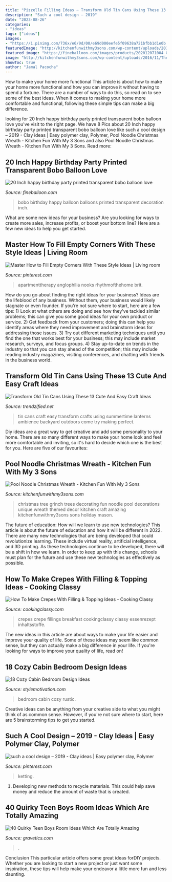 ```yaml
---
title: "Pizzelle Filling Ideas ~ Transform Old Tin Cans Using These 13 Cute And Easy Craft Ideas"
description: "Such a cool design – 2019"
date: "2023-08-26"
categories:
- "ideas"
tags: ["ideas"]
images:
- "https://i.pinimg.com/736x/e6/9d/00/e69d000eefe5f09638a721bfbb1d1e0b.jpg"
featuredImage: "http://kitchenfunwithmy3sons.com/wp-content/uploads/2016/11/The-Grinch-Christmas-Tree-1-680x1209.jpg"
featured_image: "https://fineballoon.com/images/products/202012071004_08.jpg"
image: "http://kitchenfunwithmy3sons.com/wp-content/uploads/2016/11/The-Grinch-Christmas-Tree-1-680x1209.jpg"
ShowToc: true
author: "Jamal Pacocha"
---
```



How to make your home more functional
This article is about how to make your home more functional and how you can improve it without having to spend a fortune. There are a number of ways to do this, so read on to see some of the best ideas. When it comes to making your home more comfortable and functional, following these simple tips can make a big difference.

	

		
looking for 20 Inch happy birthday party printed transparent bobo balloon love you've visit to the right page. We have 8 Pics about 20 Inch happy birthday party printed transparent bobo balloon love like such a cool design – 2019 - Clay ideas | Easy polymer clay, Polymer, Pool Noodle Christmas Wreath - Kitchen Fun With My 3 Sons and also Pool Noodle Christmas Wreath - Kitchen Fun With My 3 Sons. Read more:
		
    
## 20 Inch Happy Birthday Party Printed Transparent Bobo Balloon Love

<img loading=lazy src="https://fineballoon.com/images/products/202012071004_08.jpg" onerror="this.onerror=null;this.src='https://tse3.mm.bing.net/th?id=OIP.tSyUGvWJOU364-11hDTn4gHaHa&amp;pid=15.1';" alt="20 Inch happy birthday party printed transparent bobo balloon love">

_Source: fineballoon.com_

>bobo birthday happy balloon balloons printed transparent decoration inch. 

	

What are some new ideas for your business?
Are you looking for ways to create more sales, increase profits, or boost your bottom line? Here are a few new ideas to help you get started.

    
## Master How To Fill Empty Corners With These Style Ideas | Living Room

<img loading=lazy src="https://i.pinimg.com/736x/e6/9d/00/e69d000eefe5f09638a721bfbb1d1e0b.jpg" onerror="this.onerror=null;this.src='https://tse4.mm.bing.net/th?id=OIP.hTg83Uz2XVUZS79xOe2GRwHaLH&amp;pid=15.1';" alt="Master How to Fill Empty Corners With These Style Ideas | Living room">

_Source: pinterest.com_

>apartmenttherapy anglophilia nooks rhythmofthehome brit. 

	

How do you go about finding the right ideas for your business?
Ideas are the lifeblood of any business. Without them, your business would likely stagnate or even founder. If you're not sure where to start, here are a few tips: 1) Look at what others are doing and see how they've tackled similar problems; this can give you some good ideas for your own product or service. 2) Get feedback from your customers; doing this can help you identify areas where they need improvement and brainstorm ideas for addressing those issues. 3) Try out different marketing techniques until you find the one that works best for your business; this may include market research, surveys, and focus groups. 4) Stay up-to-date on trends in the industry so that you can stay ahead of the competition; this may include reading industry magazines, visiting conferences, and chatting with friends in the business world.

    
## Transform Old Tin Cans Using These 13 Cute And Easy Craft Ideas

<img loading=lazy src="https://www.trendzified.net/wp-content/uploads/2016/07/easy-crafts-tin-cans-3.jpg" onerror="this.onerror=null;this.src='https://tse4.mm.bing.net/th?id=OIP.CbE2Q0g1X56-W1SJtdjSuAHaLV&amp;pid=15.1';" alt="Transform Old Tin Cans Using These 13 Cute And Easy Craft Ideas">

_Source: trendzified.net_

>tin cans craft easy transform crafts using summertime lanterns ambience backyard outdoors come try making perfect. 

	

Diy ideas are a great way to get creative and add some personality to your home. There are so many different ways to make your home look and feel more comfortable and inviting, so it's hard to decide which one is the best for you. Here are five of our favourites:

    
## Pool Noodle Christmas Wreath - Kitchen Fun With My 3 Sons

<img loading=lazy src="http://kitchenfunwithmy3sons.com/wp-content/uploads/2016/11/The-Grinch-Christmas-Tree-1-680x1209.jpg" onerror="this.onerror=null;this.src='https://tse4.mm.bing.net/th?id=OIP.9jCAq6jguhGtBpbcZtjl2wHaNK&amp;pid=15.1';" alt="Pool Noodle Christmas Wreath - Kitchen Fun With My 3 Sons">

_Source: kitchenfunwithmy3sons.com_

>christmas tree grinch trees decorating fun noodle pool decorations unique wreath themed decor kitchen craft amazing kitchenfunwithmy3sons sons holiday mason. 

	

The future of education: How will we learn to use new technologies?
This article is about the future of education and how it will be different in 2022. There are many new technologies that are being developed that could revolutionize learning. These include virtual reality, artificial intelligence, and 3D printing. As these technologies continue to be developed, there will be a shift in how we learn. In order to keep up with this change, schools must plan for the future and use these new technologies as effectively as possible.

    
## How To Make Crepes With Filling &amp; Topping Ideas - Cooking Classy

<img loading=lazy src="https://www.cookingclassy.com/wp-content/uploads/2017/03/crepes-18.jpg" onerror="this.onerror=null;this.src='https://tse2.mm.bing.net/th?id=OIP.G0Okvwj3IzyrTXYOFZET9QHaLH&amp;pid=15.1';" alt="How To Make Crepes With Filling &amp; Topping Ideas - Cooking Classy">

_Source: cookingclassy.com_

>crepes crepe fillings breakfast cookingclassy classy essenrezept inhaltsstoffe. 

	

The new ideas in this article are about ways to make your life easier and improve your quality of life. Some of these ideas may seem like common sense, but they can actually make a big difference in your life. If you're looking for ways to improve your quality of life, read on!

    
## 18 Cozy Cabin Bedroom Design Ideas

<img loading=lazy src="https://www.stylemotivation.com/wp-content/uploads/2016/01/rustic-bedroom-12.jpg" onerror="this.onerror=null;this.src='https://tse4.mm.bing.net/th?id=OIP.b2u3hJQhj79pdVXSxMwLGgDHEs&amp;pid=15.1';" alt="18 Cozy Cabin Bedroom Design Ideas">

_Source: stylemotivation.com_

>bedroom cabin cozy rustic. 

	

Creative ideas can be anything from your creative side to what you might think of as common sense. However, if you're not sure where to start, here are 5 brainstorming tips to get you started.

    
## Such A Cool Design – 2019 - Clay Ideas | Easy Polymer Clay, Polymer

<img loading=lazy src="https://i.pinimg.com/736x/ac/51/65/ac51657cfc8552005af9575322eb5e57.jpg" onerror="this.onerror=null;this.src='https://tse4.mm.bing.net/th?id=OIP.u7qsnvL2PaalREHeIPOwlwHaKk&amp;pid=15.1';" alt="such a cool design – 2019 - Clay ideas | Easy polymer clay, Polymer">

_Source: pinterest.com_

>ketting. 

	

1. Developing new methods to recycle materials. This could help save money and reduce the amount of waste that is created.

    
## 40 Quirky Teen Boys Room Ideas Which Are Totally Amazing

<img loading=lazy src="https://www.gravetics.com/wp-content/uploads/2017/06/Elegant-Blue-White-Room-Decor-768x768.jpg" onerror="this.onerror=null;this.src='https://tse1.mm.bing.net/th?id=OIP.f3j9tJBloOlK1EiCJHvI9wHaHa&amp;pid=15.1';" alt="40 Quirky Teen Boys Room Ideas Which Are Totally Amazing">

_Source: gravetics.com_

>. 

	

Conclusion
This particular article offers some great ideas forDIY projects. Whether you are looking to start a new project or just want some inspiration, these tips will help make your endeavor a little more fun and less daunting.

